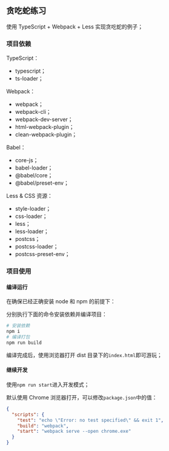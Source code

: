 ## **贪吃蛇练习**

使用 TypeScript + Webpack + Less 实现贪吃蛇的例子；

### **项目依赖**

TypeScript：

- typescript；
- ts-loader；

Webpack：

- webpack；
- webpack-cli；
- webpack-dev-server；
- html-webpack-plugin；
- clean-webpack-plugin；

Babel：

- core-js；
- babel-loader；
- @babel/core；
- @babel/preset-env；

Less & CSS 资源：

- style-loader；
- css-loader；
- less；
- less-loader；
- postcss；
- postcss-loader；
- postcss-preset-env；

### **项目使用**

#### **编译运行**

在确保已经正确安装 node 和 npm 的前提下：

分别执行下面的命令安装依赖并编译项目：

```bash
# 安装依赖
npm i
# 编译打包
npm run build
```

编译完成后，使用浏览器打开 dist 目录下的`index.html`即可游玩；

#### **继续开发**

使用`npm run start`进入开发模式；

默认使用 Chrome 浏览器打开，可以修改`package.json`中的值：

```json
{
  "scripts": {
    "test": "echo \"Error: no test specified\" && exit 1",
    "build": "webpack",
    "start": "webpack serve --open chrome.exe"
  }
}
```
